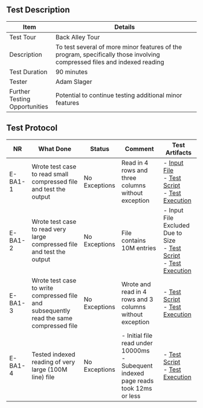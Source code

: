 ## Test Description

| Item                               | Details                                                                                                                 |
| ---------------------------------- | ------------------------------------------------------------------------------------------------------------------------|
| Test Tour                          | Back Alley Tour                                                                                                         |
| Description                        | To test several of more minor features of the program, specifically those involving compressed files and indexed reading|
| Test Duration                      | 90 minutes                                                                                                              |
| Tester                             | Adam Slager                                                                                                             |
| Further Testing <br> Opportunities | Potential to continue testing additional minor features                                                                 |

## Test Protocol


| NR  | What Done                                                                  | Status        | Comment                                                                                           | Test Artifacts                                      |
| --- | -------------------------------------------------------------------------- | ------------- | ------------------------------------------------------------------------------------------------- | ----------------------------------------------------|
| E-BA1-1   | Wrote test case to read small compressed file and test the output               | No Exceptions | Read in 4 rows and three columns without exception                                                | - [Input File](./Tests/inputs/reader-file-a01.csv.gz) <br> - [Test Script](/Exploratory%20Tours/Tests/BackAlleyTour.java)<br>- [Test Execution](/Image/BackAlley_1.png) |
| E-BA1-2   | Wrote test case to read very large compressed file and test the output            | No Exceptions | File contains 10M entries                        | - Input File Excluded Due to Size <br> - [Test Script](/Exploratory%20Tours/Tests/BackAlleyTour.java)<br>- [Test Execution](/Image/BackAlley_1.png) |
| E-BA1-3   | Wrote test case to write compressed file and subsequently read the same compressed file | No Exceptions | Wrote and read in 4 rows and 3 columns without exception   |  - [Test Script](/Exploratory%20Tours/Tests/BackAlleyTour.java)<br>- [Test Execution](/Image/BackAlley_1.png) |                          |
| E-BA1-4   | Tested indexed reading of very large (100M line) file | No Exceptions | - Initial file read under 10000ms<br>- Subequent indexed page reads took 12ms or less | - [Test Script](/Exploratory%20Tours/Tests/BackAlleyTourIndex.java)<br>- [Test Execution](/Image/BackAlley_2.png) |
